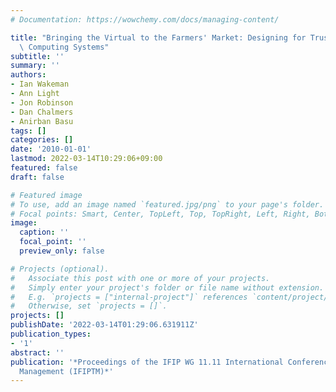 ```yaml
---
# Documentation: https://wowchemy.com/docs/managing-content/

title: "Bringing the Virtual to the Farmers' Market: Designing for Trust in Pervasive\
  \ Computing Systems"
subtitle: ''
summary: ''
authors:
- Ian Wakeman
- Ann Light
- Jon Robinson
- Dan Chalmers
- Anirban Basu
tags: []
categories: []
date: '2010-01-01'
lastmod: 2022-03-14T10:29:06+09:00
featured: false
draft: false

# Featured image
# To use, add an image named `featured.jpg/png` to your page's folder.
# Focal points: Smart, Center, TopLeft, Top, TopRight, Left, Right, BottomLeft, Bottom, BottomRight.
image:
  caption: ''
  focal_point: ''
  preview_only: false

# Projects (optional).
#   Associate this post with one or more of your projects.
#   Simply enter your project's folder or file name without extension.
#   E.g. `projects = ["internal-project"]` references `content/project/deep-learning/index.md`.
#   Otherwise, set `projects = []`.
projects: []
publishDate: '2022-03-14T01:29:06.631911Z'
publication_types:
- '1'
abstract: ''
publication: '*Proceedings of the IFIP WG 11.11 International Conference on Trust
  Management (IFIPTM)*'
---
```

